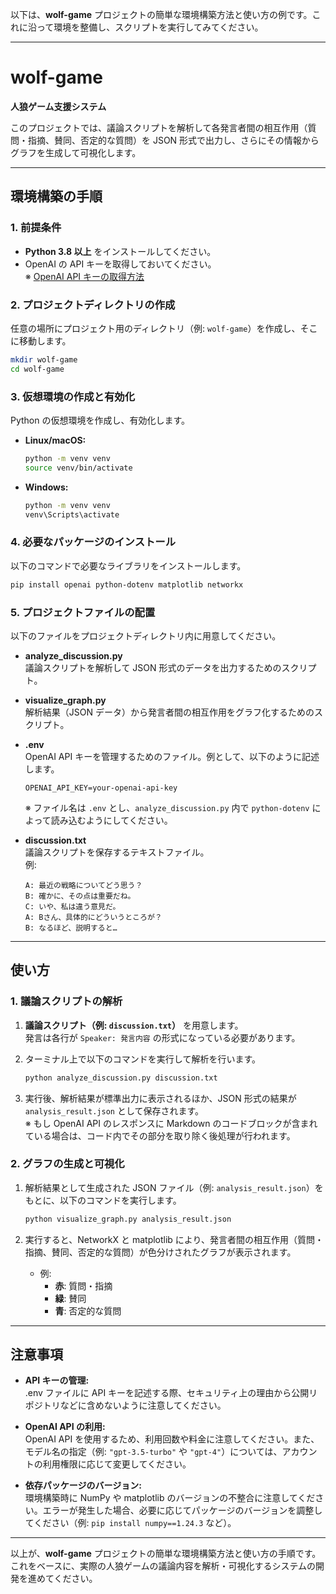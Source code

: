 以下は、**wolf-game** プロジェクトの簡単な環境構築方法と使い方の例です。これに沿って環境を整備し、スクリプトを実行してみてください。

---

# wolf-game  
**人狼ゲーム支援システム**

このプロジェクトでは、議論スクリプトを解析して各発言者間の相互作用（質問・指摘、賛同、否定的な質問）を JSON 形式で出力し、さらにその情報からグラフを生成して可視化します。

---

## 環境構築の手順

### 1. 前提条件

- **Python 3.8 以上** をインストールしてください。  
- OpenAI の API キーを取得しておいてください。  
  ※ [OpenAI API キーの取得方法](https://platform.openai.com/account/api-keys)

### 2. プロジェクトディレクトリの作成

任意の場所にプロジェクト用のディレクトリ（例: `wolf-game`）を作成し、そこに移動します。

```bash
mkdir wolf-game
cd wolf-game
```

### 3. 仮想環境の作成と有効化

Python の仮想環境を作成し、有効化します。

- **Linux/macOS:**

  ```bash
  python -m venv venv
  source venv/bin/activate
  ```

- **Windows:**

  ```cmd
  python -m venv venv
  venv\Scripts\activate
  ```

### 4. 必要なパッケージのインストール

以下のコマンドで必要なライブラリをインストールします。

```bash
pip install openai python-dotenv matplotlib networkx
```

### 5. プロジェクトファイルの配置

以下のファイルをプロジェクトディレクトリ内に用意してください。

- **analyze_discussion.py**  
  議論スクリプトを解析して JSON 形式のデータを出力するためのスクリプト。

- **visualize_graph.py**  
  解析結果（JSON データ）から発言者間の相互作用をグラフ化するためのスクリプト。

- **.env**  
  OpenAI API キーを管理するためのファイル。例として、以下のように記述します。

  ```dotenv
  OPENAI_API_KEY=your-openai-api-key
  ```

  ※ ファイル名は `.env` とし、`analyze_discussion.py` 内で `python-dotenv` によって読み込むようにしてください。

- **discussion.txt**  
  議論スクリプトを保存するテキストファイル。  
  例:

  ```
  A: 最近の戦略についてどう思う？
  B: 確かに、その点は重要だね。
  C: いや、私は違う意見だ。
  A: Bさん、具体的にどういうところが？
  B: なるほど、説明すると…
  ```

---

## 使い方

### 1. 議論スクリプトの解析

1. **議論スクリプト（例: `discussion.txt`）** を用意します。  
   発言は各行が `Speaker: 発言内容` の形式になっている必要があります。

2. ターミナル上で以下のコマンドを実行して解析を行います。

   ```bash
   python analyze_discussion.py discussion.txt
   ```

3. 実行後、解析結果が標準出力に表示されるほか、JSON 形式の結果が `analysis_result.json` として保存されます。  
   ※ もし OpenAI API のレスポンスに Markdown のコードブロックが含まれている場合は、コード内でその部分を取り除く後処理が行われます。

### 2. グラフの生成と可視化

1. 解析結果として生成された JSON ファイル（例: `analysis_result.json`）をもとに、以下のコマンドを実行します。

   ```bash
   python visualize_graph.py analysis_result.json
   ```

2. 実行すると、NetworkX と matplotlib により、発言者間の相互作用（質問・指摘、賛同、否定的な質問）が色分けされたグラフが表示されます。  
   - 例:  
     - **赤**: 質問・指摘  
     - **緑**: 賛同  
     - **青**: 否定的な質問

---

## 注意事項

- **API キーの管理:**  
  .env ファイルに API キーを記述する際、セキュリティ上の理由から公開リポジトリなどに含めないように注意してください。

- **OpenAI API の利用:**  
  OpenAI API を使用するため、利用回数や料金に注意してください。また、モデル名の指定（例: `"gpt-3.5-turbo"` や `"gpt-4"`）については、アカウントの利用権限に応じて変更してください。

- **依存パッケージのバージョン:**  
  環境構築時に NumPy や matplotlib のバージョンの不整合に注意してください。エラーが発生した場合、必要に応じてパッケージのバージョンを調整してください（例: `pip install numpy==1.24.3` など）。

---

以上が、**wolf-game** プロジェクトの簡単な環境構築方法と使い方の手順です。これをベースに、実際の人狼ゲームの議論内容を解析・可視化するシステムの開発を進めてください。
